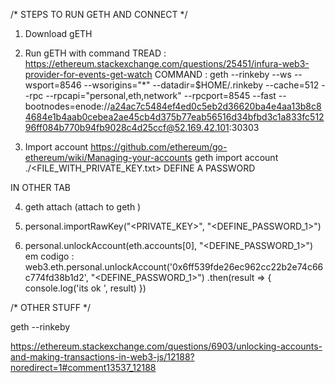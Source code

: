 
/* STEPS TO RUN GETH AND CONNECT */


1. Download gETH

2. Run gETH with command 
    TREAD :
    https://ethereum.stackexchange.com/questions/25451/infura-web3-provider-for-events-get-watch
    COMMAND : 
    geth --rinkeby --ws --wsport=8546 --wsorigins="*" --datadir=$HOME/.rinkeby --cache=512 --rpc --rpcapi="personal,eth,network" --rpcport=8545 --fast --bootnodes=enode://a24ac7c5484ef4ed0c5eb2d36620ba4e4aa13b8c84684e1b4aab0cebea2ae45cb4d375b77eab56516d34bfbd3c1a833fc51296ff084b770b94fb9028c4d25ccf@52.169.42.101:30303

3. Import account https://github.com/ethereum/go-ethereum/wiki/Managing-your-accounts
    geth import account ./<FILE_WITH_PRIVATE_KEY.txt>
    DEFINE A PASSWORD

IN OTHER TAB 

4.  geth attach (attach to geth )

5.  personal.importRawKey("<PRIVATE_KEY>", "<DEFINE_PASSWORD_1>")

6.  personal.unlockAccount(eth.accounts[0], "<DEFINE_PASSWORD_1>")
    em codigo :
    web3.eth.personal.unlockAccount('0x6ff539fde26ec962cc22b2e74c66c774fd38b1d2', "<DEFINE_PASSWORD_1>")
    .then(result => {
    console.log('its ok ', result)
    })







/* OTHER STUFF */


geth --rinkeby

https://ethereum.stackexchange.com/questions/6903/unlocking-accounts-and-making-transactions-in-web3-js/12188?noredirect=1#comment13537_12188
